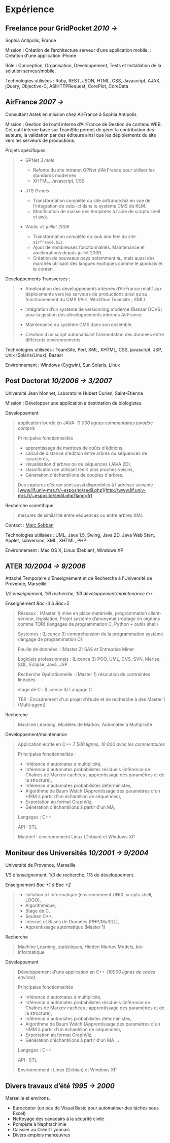 # Expérience

## Freelance pour GridPocket _2010 &rarr;_ 

Sophia Antipolis, France

Mission 
: Création de l’architecture serveur d’une application mobile. 
: Création d'une application iPhone

Rôle
: Conception, Organisation, Développement, Tests et Installation de la solution serveur/mobile.

Technologies utilisées
: Ruby, REST, JSON, HTML, CSS, Javascript, AJAX, jQuery, Objective-C, ASIHTTPRequest, CorePlot, CoreData

## AirFrance _2007 &rarr;_ 

Consultant Astek en mission chez AirFrance à Sophia Antipolis

Mission 
: Gestion de l’outil interne d’AirFrance de Gestion de contenu WEB.  Cet outil interne basé sur TeamSite permet de gérer la contribution des auteurs, la validation par des éditeurs ainsi que les déploiements du site vers les serveurs de productions.

Projets spécifiques:

> - GPNet _3 mois_
>   - Refonte du site intranet GPNet d’AirFrance pour utiliser les standards modernes
>   - XHTML, Javascript, CSS
> - JTS _9 mois_ 
>   - Transformation complète du site airfrance.biz en vue de l’intégration de celui-ci dans le système CMS de KLM. 
>   - Modification de masse des templates à l’aide de scripts shell et awk.
> 
> - Wadis v2 _juillet 2008_ 
>   - Transformation complète du look and feel du site `airfrance.biz`. 
>   - Ajout de nombreuses fonctionnalités. Maintenance et améliorations depuis juillet 2009.
>   - Création de nouveaux pays notamment `NL`, mais aussi des marchés utilisant des langues exotiques comme le japonais et le coréen. 

Developpements Transverses :

> - Amélioration des développements internes d’AirFrance relatif aux déploiements vers les serveurs de productions ainsi qu’au fonctionnement du CMS (Perl, Workflow Teamsite ; XML)
> 
> - Intégration d’un système de versionning moderne (Bazaar DCVS) pour la gestion des développements internes AirFrance.
> - Maintenance du système CMS dans son ensemble. 
> - Création d’un script automatisant l’alimentation des données entre différents environnements
 
Technologies utilisées
: TeamSite, Perl, XML, XHTML, CSS, javascript, JSP, Unix (Solaris/Linux), Bazaar

Environnement
: Windows (Cygwin), Sun Solaris, Linux



## Post Doctorat _10/2006 &rarr; 3/2007_ 

Université Jean Monnet, Laboratoire Hubert Curien, Saint-Etienne

Mission
: Développer une application à destination de biologistes.

Développement

> application lourde en JAVA: _11 000 lignes commentaires javadoc compris_
> 
> Principales fonctionnalités
> 
> - apprentissage de matrices de coûts d'éditions,
> - calcul de distance d'édition entre arbres ou séquences de caractères,
> - visualisation d'arbres ou de séquences (JAVA 2D),
> - classification en utilisant les K plus proches voisins,
> - Génération d'échantillons de couples d'arbres,
> 
> Des captures d’écran sont aussi disponibles à l'adresse suivante : [www.lif.univ-mrs.fr/~esposito/sedil.php](http://www.lif.univ-mrs.fr/~esposito/sedil.php?lang=fr)

Recherche scientifique

> mesures de similarité entre séquences ou entre arbres XML

Contact
: [Marc Sebban](mailto://marc.sebban@univ-st-etienne.fr)

Technologies utilisées
: UML, Java 1.5, Swing, Java 2D, Java Web Start, Applet, subversion, XML, XHTML, PHP

Environnement
: Mac OS X, Linux (Debian), Windows XP


## ATER _10/2004 &rarr; 9/2006_ 

Attaché Temporaire d’Enseignement et de Recherche à l'Université de Provence, Marseille

_1/2 enseignement, 1/6 recherche, 1/3 développement/maintenance `C++`_

Enseignement _Bac+3 à Bac+5_

> Réseaux
> : (Master 1) mise en place matérielle, programmation client-serveur, législation, Projet système d’anonymat (routage en oignons comme TOR) (langages de programmation C, Python + outils shell)
> 
> Systèmes
> : (Licence 3) compréhension de la programmation système (langage de programmation C)
> 
> Fouille de données
> : (Master 2) SAS et Entreprise Miner
> 
> Logiciels professionnels
> : (Licence 3) POO, UML, CVS, SVN, Merise, SQL, Eclipse, Java, JSP
> 
> Recherche Opérationnelle
> : (Master 1) résolution de contraintes linéaires
> 
> stage de C
> : (Licence 3) Langage C
> 
> TER
> : Encadrement d'un projet d'étude et de recherche à des Master 1 (Multi-agent)

Recherche

> Machine Learning, Modèles de Markov, Automates à Multiplicité

Développement/maintenance

> Application écrite en C++ _7 500 lignes, 10 000 avec les commentaires_
> 
> Principales fonctionnalités :
> 
> - Inférence d'automates à multiplicité,
> - Inférence d'automates probabilistes résiduels (inférence de Chaînes de Markov cachées ; apprentissage des paramètres et de la structure),
> - Inférence d'automates probabilistes déterministes,
> - Algorithme de Baum Welch (Apprentissage des paramètres d'un HMM à partir d'un échantillon de séquences),
> - Exportation au format GraphViz,
> - Génération d'échantillons à partir d'un MA,
> 
> Langages
> : C++
> 
> API
> : STL
> 
> Matériel
> : environnement Linux (Debian) et Windows XP

## Moniteur des Universités _10/2001 &rarr; 9/2004_ 

Université de Provence, Marseille 

1/3 d'enseignement, 1/3 de recherche, 1/3 de développement.

Enseignement _Bac +1 à Bac +2_

> - Initiation à l'informatique (environnement UNIX, scripts shell, LOGO),
> - Algorithmique,
> - Stage de C,
> - Soutien C++,
> - Internet et Bases de Données (PHP/MySQL),
> - Apprentissage automatique (Master 1)

Recherche 

> Machine Learning, statistiques, Hidden Markov Models, bio-informatique

Développement

> Développement d'une application en C++ _(10000 lignes de codes environ)_.
> 
> Principales fonctionnalités 
> 
> - Inférence d'automates à multiplicité,
> - Inférence d'automates probabilistes résiduels (inférence de Chaînes de Markov cachées ; apprentissage des paramètres et de la structure), 
> - Inférence d'automates probabilistes déterministes,
> - Algorithme de Baum Welch (Apprentissage des paramètres d'un HMM à partir d'un échantillon de séquences),
> - Exportation au format GraphViz, 
> - Génération d'échantillons à partir d'un MA ...
> 
> Langages
> : C++
> 
> API 
> : STL
> 
> Environnement
> : Linux (Debian) et Windows XP

## Divers travaux d’été _1995 &rarr; 2000_ 

Marseille et environs.

- Eurocopter (un peu de Visual Basic pour automatiser des tâches sous Excel)
- Nettoyage des canadairs à la sécurité civile
- Pompiste à Naphtachimie
- Caissier au Crédit Lyonnais
- Divers emplois manœuvres
